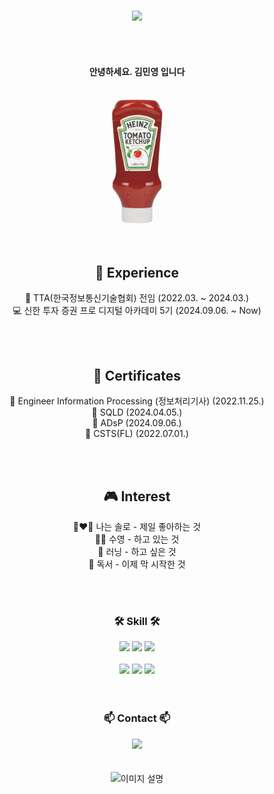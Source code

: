 

<br>
<div align="center"> 
<p align="center"><img src="https://capsule-render.vercel.app/api?type=Waving&color=auto&customColorList=0&height=300&section=header&text=MinYeong-mkk&fontSize=70"></p>
<br>

<br/>

<h4 align="center">
안녕하세요. 김민영 입니다 
  <br>

<br>
<br>


<img src="./images/tomato.png" alt="이미지 설명" width="200" height="200">

<br>
<br>
<br>

<!--내용 부분-->
## 🔎 Experience

💼 TTA(한국정보통신기술협회) 전임 (2022.03. ~ 2024.03.)<br>
💻 신한 투자 증권 프로 디지털 아카데미 5기 (2024.09.06. ~ Now)<br>

<br>
<br>

## 📜 Certificates

🧾 Engineer Information Processing (정보처리기사) (2022.11.25.)<br>
🧾 SQLD (2024.04.05.)<br>
🧾 ADsP (2024.09.06.)<br>
🧾 CSTS(FL) (2022.07.01.)<br>

<br>
<br>

## 🎮 Interest
👩‍❤️‍👨 나는 솔로 - 제일 좋아하는 것<br>
🏊🏻 수영 - 하고 있는 것<br>
🏃 러닝 - 하고 싶은 것<br>
📖 독서 - 이제 막 시작한 것<br>

<br>
<br>

<h3 align="center">🛠 Skill 🛠</h3>
<div align="center">
  <img src="https://img.shields.io/badge/JAVA-007396?style=for-the-badge&logo=openjdk&logoColor=white"/>
  <img src="https://img.shields.io/badge/Python-3776AB?style=flat-square&logo=Python&logoColor=white"/>
<img src ="https://img.shields.io/badge/Eclipse-any?logo=eclipse&color=%2341337d"/>

<br>
<br>

</div>
<div align="center">
    <img src="https://img.shields.io/badge/github-181717.svg?style=for-the-badge&logo=github&logoColor=white" />
    <img src="https://img.shields.io/badge/Notion-F3F3F3.svg?style=for-the-badge&logo=notion&logoColor=black" />
     <img src="https://img.shields.io/badge/Android Studio-3DDC84?style=flat-square&logo=Android Studio&logoColor=white"/>
</div>


<br>
<br>

<h3 align="center">📫 Contact 📫</h3>
<div align="center">
  </a>
  <a href="mailto:kmy26377538@gmail.com">
    <img
      src="https://img.shields.io/badge/kmy26377538@gmail.com-D14836?style=for-the-badge&logo=gmail&logoColor=white"/>
  </a>
</div>

<br>
<br>

<div align="center">
  <img src="./images/맹꽁이.gif" alt="이미지 설명" width="200" height="200">
</div>
